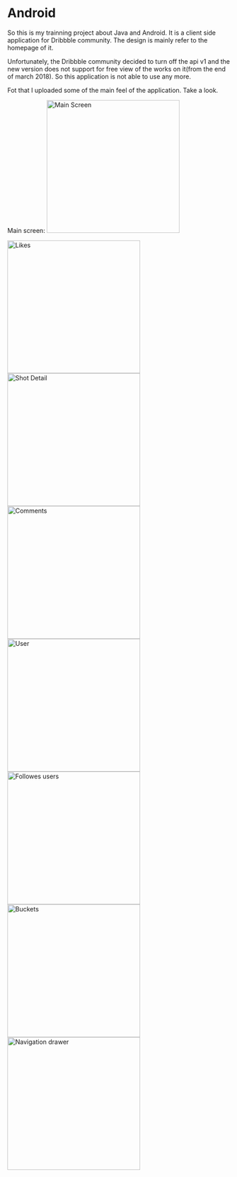 # Android
So this is my trainning project about Java and Android.
It is a client side application for Dribbble community.
The design is mainly refer to the homepage of it.

Unfortunately, the Dribbble community decided to turn off the api v1 and the new version does not support
for free view of the works on it(from the end of march 2018).
So this application is not able to use any more.

Fot that I uploaded some of the main feel of the application.
Take a look.

Main screen:
<img src="https://github.com/ZhangFreeman/Android/blob/master/images/main.png" alt="Main Screen" width="300"/>


<img src="https://github.com/ZhangFreeman/Android/blob/master/images/likes.png" alt="Likes" width="300"/>

<img src="https://github.com/ZhangFreeman/Android/blob/master/images/shot_detail.png" alt="Shot Detail" width="300"/>

<img src="https://github.com/ZhangFreeman/Android/blob/master/images/comments.png" alt="Comments" width="300"/>

<img src="https://github.com/ZhangFreeman/Android/blob/master/images/user.png" alt="User" width="300"/>

<img src="https://github.com/ZhangFreeman/Android/blob/master/images/followed.png" alt="Followes users" width="300"/>

<img src="https://github.com/ZhangFreeman/Android/blob/master/images/buckets.png" alt="Buckets" width="300"/>

<img src="https://github.com/ZhangFreeman/Android/blob/master/images/navigation_drawer.png" alt="Navigation drawer" width="300"/>
